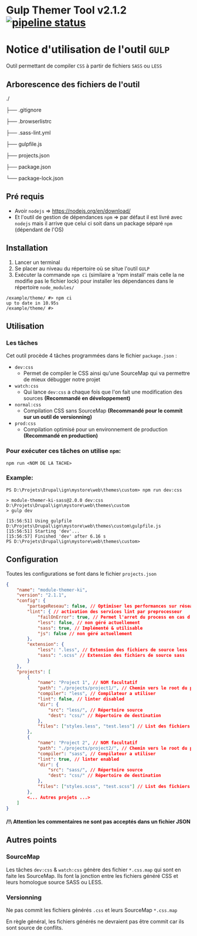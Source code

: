 # Gulp Themer Tool v2.1.2 [![pipeline status](https://gitlab-interne.dev.klee.lan.net/ki-dev-front/gulp-themer-tool/badges/master/pipeline.svg)](https://gitlab-interne.dev.klee.lan.net/ki-dev-front/gulp-themer-tool/commits/master)

# Notice d'utilisation de l'outil `GULP`

Outil permettant de compiler `CSS` à partir de fichiers `SASS` ou `LESS`

## Arborescence des fichiers de l'outil

./

├── .gitignore

├── .browserlistrc

├── .sass-lint.yml

├── gulpfile.js

├── projects.json

├── package.json

└── package-lock.json

## Pré requis
 - Avoir `nodejs` => https://nodejs.org/en/download/
 - Et l'outil de gestion de dépendances `npm` => par défaut il est livré avec `nodejs` mais il arrive que celui ci soit dans un package séparé `npm` (dépendant de l'OS)

## Installation
 1. Lancer un terminal
 2. Se placer au niveau du répertoire où se situe l'outil `GULP`
 3. Exécuter la commande `npm ci` (similaire a 'npm install' mais celle la ne modifie pas le fichier lock) pour installer les dépendances dans le répertoire `node_modules/` 

```
/example/theme/ #> npm ci
up to date in 10.95s
/example/theme/ #> 
```

## Utilisation
### Les tâches
Cet outil procède 4 tâches programmées dans le fichier `package.json` :
  - `dev:css`
	  - Permet de compiler le CSS ainsi qu'une SourceMap qui va permettre de mieux débugger notre projet
  -  `watch:css`
	  - Qui lance `dev:css` a chaque fois que l'on fait une modification des sources **(Recommandé en développement)**
  -  `normal:css`
	  - Compilation CSS sans SourceMap **(Recommandé pour le commit sur un outil de versionning)**
  - `prod:css`
	  - Compilation optimisé pour un environnement de production **(Recommandé en production)**

### Pour exécuter ces tâches on utilise `npm`:

`npm run <NOM DE LA TACHE>`

### Example:

```
PS D:\Projets\Drupal\ign\mystore\web\themes\custom> npm run dev:css

> module-themer-ki-sass@2.0.0 dev:css D:\Projets\Drupal\ign\mystore\web\themes\custom
> gulp dev

[15:56:51] Using gulpfile D:\Projets\Drupal\ign\mystore\web\themes\custom\gulpfile.js
[15:56:51] Starting 'dev'...
[15:56:57] Finished 'dev' after 6.16 s
PS D:\Projets\Drupal\ign\mystore\web\themes\custom> 
```

## Configuration
Toutes les configurations se font dans le fichier `projects.json`

````json
{
    "name": "module-themer-ki",
    "version": "2.1.1",
    "config": {
        "partageReseau": false, // Optimiser les performances sur réseau
        "lint": { // activation des services lint par preprocesseur
            "failOnError": true, // Permet l'arret du process en cas d'erreur lint
            "less": false, // non géré actuellement
            "sass": true, // Implémenté & utilisable
            "js": false // non géré actuellement
        },
        "extension": {
            "less": ".less", // Extension des fichiers de source less
            "sass": ".scss" // Extension des fichiers de source sass
        }
    },
    "projects": [
        {
            "name": "Project 1", // NOM facultatif
            "path": "./projects/project1/", // Chemin vers le root du projet
            "compiler": "less", // Compilateur a utiliser
            "lint": false, // linter disabled
            "dir": {
                "src": "less/", // Répertoire source
                "dest": "css/" // Répertoire de destination
            },
            "files": ["styles.less", "test.less"] // List des fichiers sources
        },
        {
            "name": "Project 2", // NOM facultatif
            "path": "./projects/project2/", // Chemin vers le root du projet
            "compiler": "sass", // Compilateur a utiliser
            "lint": true, // linter enabled
            "dir": {
                "src": "sass/", // Répertoire source
                "dest": "css/" // Répertoire de destination
            },
            "files": ["styles.scss", "test.scss"] // List des fichiers sources
        },
        <... Autres projets ...>
    ]
}
````
#### /!\ Attention les commentaires ne sont pas acceptés dans un fichier JSON

## Autres points
### SourceMap
Les tâches `dev:css` & `watch:css` génère des fichier `*.css.map` qui sont en faite les SourceMap. Ils font la jonction entre les fichiers généré CSS et leurs homologue source SASS ou LESS.

### Versionning
Ne pas commit les fichiers générés `.css` et leurs SourceMap `*.css.map`

En règle général, les fichiers générés ne devraient pas être commit car ils sont source de conflits.
